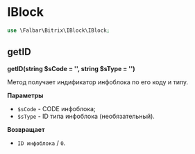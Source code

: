# IBlock

```php
use \Falbar\Bitrix\IBlock\IBlock;
```

## getID

**getID(string $sCode = '', string $sType = '')**

Метод получает индификатор инфоблока по его коду и типу.

**Параметры**

* `$sCode` - CODE инфоблока;
* `$sType` - ID типа инфоблока (необязательный).

**Возвращает**

* `ID инфоблока` / `0`.